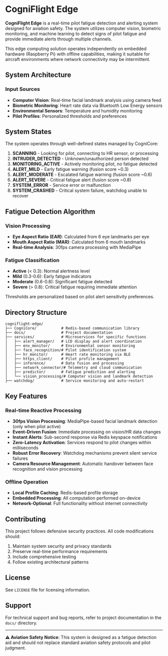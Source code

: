 # CogniFlight Edge

**CogniFlight Edge** is a real-time pilot fatigue detection and alerting system designed for aviation safety. The system utilizes computer vision, biometric monitoring, and machine learning to detect signs of pilot fatigue and provide immediate alerts through multiple channels.

This edge computing solution operates independently on embedded hardware (Raspberry Pi) with offline capabilities, making it suitable for aircraft environments where network connectivity may be intermittent.

## System Architecture

### Input Sources

- **Computer Vision**: Real-time facial landmark analysis using camera feed
- **Biometric Monitoring**: Heart rate data via Bluetooth Low Energy sensors
- **Environmental Sensors**: Temperature and humidity monitoring
- **Pilot Profiles**: Personalized thresholds and preferences

## System States

The system operates through well-defined states managed by CogniCore:

1. **SCANNING** - Looking for pilot, connecting to HR sensor, or processing
2. **INTRUDER_DETECTED** - Unknown/unauthorized person detected
3. **MONITORING_ACTIVE** - Actively monitoring pilot, no fatigue detected
4. **ALERT_MILD** - Early fatigue warning (fusion score ~0.3)
5. **ALERT_MODERATE** - Escalated fatigue warning (fusion score ~0.6)
6. **ALERT_SEVERE** - Critical fatigue alert (fusion score ~0.8)
7. **SYSTEM_ERROR** - Service error or malfunction
8. **SYSTEM_CRASHED** - Critical system failure, watchdog unable to recover

## Fatigue Detection Algorithm

### Vision Processing

- **Eye Aspect Ratio (EAR)**: Calculated from 6 eye landmarks per eye
- **Mouth Aspect Ratio (MAR)**: Calculated from 6 mouth landmarks
- **Real-time Analysis**: 30fps camera processing with MediaPipe

### Fatigue Classification

- **Active** (< 0.3): Normal alertness level
- **Mild** (0.3-0.6): Early fatigue indicators
- **Moderate** (0.6-0.8): Significant fatigue detected
- **Severe** (> 0.8): Critical fatigue requiring immediate attention

Thresholds are personalized based on pilot alert sensitivity preferences.

## Directory Structure

```
cogniflight-edge/
├── CogniCore/           # Redis-based communication library
├── docs/                # Project documentation
├── services/            # Microservices for specific functions
│   ├── alert_manager/   # LCD display and alert coordination
│   ├── env_monitor/     # Environmental sensor monitoring
│   ├── face_recognition/# Pilot identification system
│   ├── hr_monitor/      # Heart rate monitoring via BLE
│   ├── https_client/    # Pilot profile management
│   ├── inference/       # Data fusion and processing
│   ├── network_connector/# Telemetry and cloud communication
│   ├── predictor/       # Fatigue prediction and alerting
│   └── vision_processing/# Computer vision and landmark detection
├── watchdog/            # Service monitoring and auto-restart
```

## Key Features

### Real-time Reactive Processing

- **30fps Vision Processing**: MediaPipe-based facial landmark detection (only when pilot active)
- **Event-Driven Fusion**: Immediate processing on vision/HR data changes
- **Instant Alerts**: Sub-second response via Redis keyspace notifications
- **Zero-Latency Activation**: Services respond to pilot changes within milliseconds
- **Robust Error Recovery**: Watchdog mechanisms prevent silent service failures
- **Camera Resource Management**: Automatic handover between face recognition and vision processing

### Offline Operation

- **Local Profile Caching**: Redis-based profile storage
- **Embedded Processing**: All computation performed on-device
- **Network-Optional**: Full functionality without internet connectivity

## Contributing

This project follows defensive security practices. All code modifications should:

1. Maintain system security and privacy standards
2. Preserve real-time performance requirements
3. Include comprehensive testing
4. Follow existing architectural patterns

## License

See `LICENSE` file for licensing information.

## Support

For technical support and bug reports, refer to project documentation in the `docs/` directory.

---

**⚠️ Aviation Safety Notice**: This system is designed as a fatigue detection aid and should not replace standard aviation safety protocols and pilot judgment.
